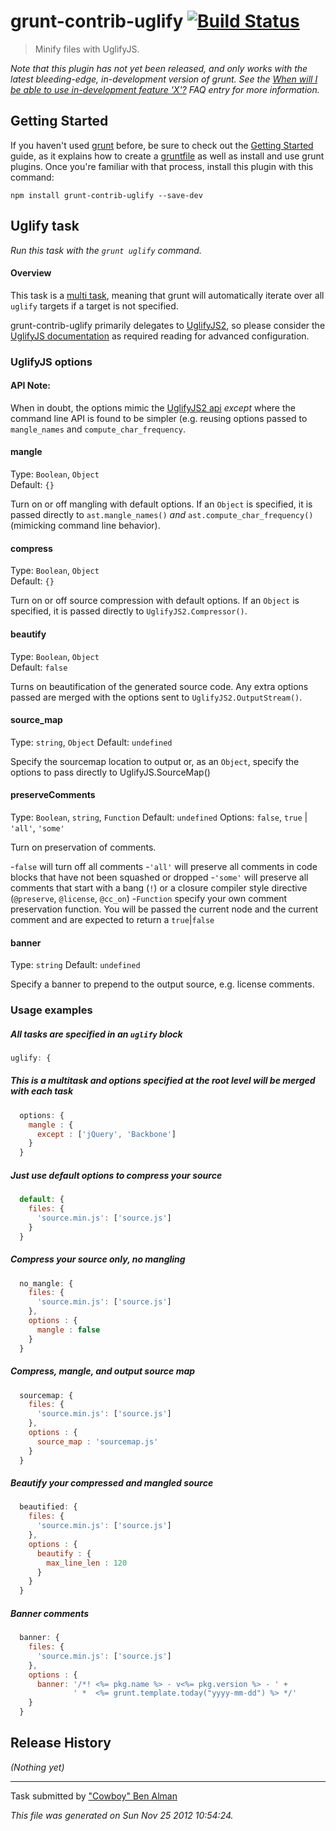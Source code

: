 # grunt-contrib-uglify [![Build Status](https://secure.travis-ci.org/gruntjs/grunt-contrib-uglify.png?branch=master)](http://travis-ci.org/gruntjs/grunt-contrib-uglify)

> Minify files with UglifyJS.

_Note that this plugin has not yet been released, and only works with the latest bleeding-edge, in-development version of grunt. See the [When will I be able to use in-development feature 'X'?](https://github.com/gruntjs/grunt/blob/devel/docs/faq.md#when-will-i-be-able-to-use-in-development-feature-x) FAQ entry for more information._

## Getting Started
If you haven't used [grunt][] before, be sure to check out the [Getting Started][] guide, as it explains how to create a [gruntfile][Getting Started] as well as install and use grunt plugins. Once you're familiar with that process, install this plugin with this command:

```shell
npm install grunt-contrib-uglify --save-dev
```

[grunt]: http://gruntjs.com/
[Getting Started]: https://github.com/gruntjs/grunt/blob/devel/docs/getting_started.md


## Uglify task
_Run this task with the `grunt uglify` command._

#### Overview

This task is a [multi task](types_of_tasks.md), meaning that grunt will automatically iterate over all `uglify` targets if a target is not specified.

grunt-contrib-uglify primarily delegates to [UglifyJS2](https://github.com/mishoo/UglifyJS2), so please consider the [UglifyJS documentation](http://lisperator.net/uglifyjs/) as required reading for advanced configuration.
### UglifyJS options

#### API Note:

When in doubt, the options mimic the [UglifyJS2 api](http://lisperator.net/uglifyjs/) *except* where the command line API is found to be simpler (e.g. reusing options passed to `mangle_names` and `compute_char_frequency`.

#### mangle
Type: `Boolean`, `Object`  
Default: `{}`

Turn on or off mangling with default options. If an `Object` is specified, it is passed directly to `ast.mangle_names()` *and* `ast.compute_char_frequency()` (mimicking command line behavior).

#### compress
Type: `Boolean`, `Object`  
Default: `{}`

Turn on or off source compression with default options. If an `Object` is specified, it is passed directly to `UglifyJS2.Compressor()`.

#### beautify
Type: `Boolean`, `Object`  
Default: `false`

Turns on beautification of the generated source code. Any extra options passed are merged with the options sent to `UglifyJS2.OutputStream()`.

#### source_map
Type: `string`, `Object`
Default: `undefined`

Specify the sourcemap location to output or, as an `Object`, specify the options to pass directly to UglifyJS.SourceMap()

#### preserveComments
Type: `Boolean`, `string`, `Function`
Default: `undefined`
Options: `false`, `true` | `'all'`, `'some'`

Turn on preservation of comments.

-`false` will turn off all comments
-`'all'` will preserve all comments in code blocks that have not been squashed or dropped
-`'some'` will preserve all comments that start with a bang (`!`) or a closure compiler style directive (`@preserve`, `@license`, `@cc_on`)
-`Function` specify your own comment preservation function. You will be passed the current node and the current comment and are expected to return a `true`|`false`

#### banner
Type: `string`
Default: `undefined`

Specify a banner to prepend to the output source, e.g. license comments.

### Usage examples

##### All tasks are specified in an `uglify` block

```js
uglify: {
```

##### This is a multitask and options specified at the root level will be merged with each task

```js
  options: {
    mangle : {
      except : ['jQuery', 'Backbone']
    }
  }
```

##### Just use default options to compress your source

```js
  default: {
    files: {
      'source.min.js': ['source.js']
    }
  }
```

##### Compress your source only, no mangling

```js
  no_mangle: {
    files: {
      'source.min.js': ['source.js']
    },
    options : {
      mangle : false
    }
  }
```

##### Compress, mangle, and output source map

```js
  sourcemap: {
    files: {
      'source.min.js': ['source.js']
    },
    options : {
      source_map : 'sourcemap.js'
    }
  }
```

##### Beautify your compressed and mangled source

```js
  beautified: {
    files: {
      'source.min.js': ['source.js']
    },
    options : {
      beautify : {
        max_line_len : 120
      }
    }
  }
```

##### Banner comments

```js
  banner: {
    files: {
      'source.min.js': ['source.js']
    },
    options : {
      banner: '/*! <%= pkg.name %> - v<%= pkg.version %> - ' +
              ' *  <%= grunt.template.today("yyyy-mm-dd") %> */'
    }
  }
```


## Release History

_(Nothing yet)_


---

Task submitted by ["Cowboy" Ben Alman](http://benalman.com)

*This file was generated on Sun Nov 25 2012 10:54:24.*
